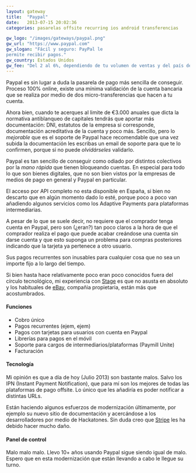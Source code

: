 ```yaml
---
layout: gateway
title:  "Paypal"
date:   2013-07-15 20:02:36
categories: pasarelas offsite recurring ios android transferencias

gw_logo: "/images/gateways/paypal.png"
gw_url: "https://www.paypal.com"
gw_slogan: "Fácil y seguro: PayPal le 
permite recibir pagos."
gw_country: Estados Unidos
gw_fee: "Del 2 al 6%, dependiendo de tu volumen de ventas y del país de origen del comprador"
---
```


Paypal es sin lugar a duda la pasarela de pago más sencilla de conseguir. Proceso 100% online, existe una mínima validación de la cuenta bancaria que se realiza por medio de dos micro-transferencias que hacen a tu cuenta. 

Ahora bien, cuando te acerques al limite de €3.000 anuales que dicta la normativa antiblanqueo de capitales tendrás que aportar más documentación: DNI, estatutos de la empresa si corresponde, documentación acreditativa de la cuenta y poco más. Sencillo, pero lo _mejorable_ que es el soporte de Paypal hace recomendable que una vez subida la documentación les escribas un email de soporte para que te lo confirmen, porque si no puede _olvidárseles_ validarlo.

Paypal es tan sencillo de conseguir como odiado por distintos colectivos por la _mano rápida_ que tienen bloqueando cuentas. En especial para todo lo que son bienes digitales, que no son bien vistos por la empresas de medios de pago en general y Paypal en particular.

El acceso por API completo no esta disponible en España, si bien no descarto que en algún momento dado lo esté, porque poco a poco van añadiendo algunos servicios como los Adaptive Payments para plataformas intermediarias.

A pesar de lo que se suele decir, no requiere que el comprador tenga cuenta en Paypal, pero son (¿eran?) tan poco claros a la hora de que el comprador realiza el pago que puede acabar creándose una cuenta sin darse cuenta y que esto suponga un problema para compras posteriores indicando que la tarjeta ya pertenece a otro usuario.

Sus pagos recurrentes son inusables para cualquier cosa que no sea un importe fijo a lo largo del tiempo.

Si bien hasta hace relativamente poco eran poco conocidos fuera del círculo tecnológico, mi experiencia con [Stage](http://www.stagehq.com) es que no asusta en absoluto y los habituales de [eBay](http://www.ebay.es), compañia propietaria, están más que acostumbrados.

#### Funciones

- Cobro único
- Pagos recurrentes (ejem, ejem)
- Pagos con tarjetas para usuarios con cuenta en Paypal
- Librerías para pagos en el móvil
- Soporte para cargos de intermediarios/plataformas (Paymill Unite)
- Facturación

#### Tecnología

Mi opinión es que a día de hoy (Julio 2013) son bastante malos. Salvo los IPN (Instant Payment Notification), que para mí son los mejores de todas las plataformas de pago offsite. Lo único que les añadiría es poder notificar a distintas URLs.

Están haciendo algunos esfuerzos de modernización últimamente, por ejemplo su nuevo sitio de documentación y acercándose a los desarrolladores por medio de Hackatones. Sin duda creo que [Stripe](/stripe/) les ha debido hacer mucho daño.

#### Panel de control

Malo malo malo. Llevo 10+ años usando Paypal sigue siendo igual de malo. Espero que en esta modernización que están llevando a cabo le llegue su turno.